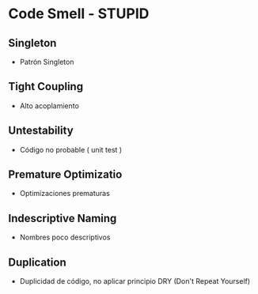 # Code Smell - STUPID

## **S**ingleton
* Patrón Singleton
## **T**ight Coupling
* Alto acoplamiento
## **U**ntestability
* Código no probable ( unit test )
## **P**remature Optimizatio
* Optimizaciones prematuras
## **I**ndescriptive Naming
*  Nombres poco descriptivos
## **D**uplication
* Duplicidad de código, no aplicar principio DRY (Don't Repeat Yourself)


 






